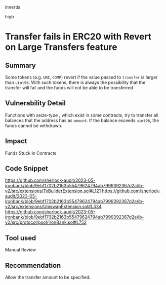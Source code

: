 innertia

high

# Transfer fails in ERC20 with Revert on Large Transfers feature

## Summary
Some tokens (e.g. `UNI`, `COMP`) revert if the value passed to `transfer` is larger than `uint96`.
With such tokens, there is always the possibility that the transfer will fail and the funds will not be able to be transferred
## Vulnerability Detail
Functions with seize-type , which exist in some contracts, try to transfer all balances that the address has as `amount`.
If the balance exceeds `uint96`, the funds cannot be withdrawn.
## Impact
Funds Stuck in Contracts
## Code Snippet
https://github.com/sherlock-audit/2023-05-ironbank/blob/9ebf1702b2163b55479624794ab7999392367d2a/ib-v2/src/extensions/TxBuilderExtension.sol#L121
https://github.com/sherlock-audit/2023-05-ironbank/blob/9ebf1702b2163b55479624794ab7999392367d2a/ib-v2/src/extensions/UniswapExtension.sol#L434
https://github.com/sherlock-audit/2023-05-ironbank/blob/9ebf1702b2163b55479624794ab7999392367d2a/ib-v2/src/protocol/pool/IronBank.sol#L752
## Tool used

Manual Review

## Recommendation
Allow the transfer amount to be specified.
